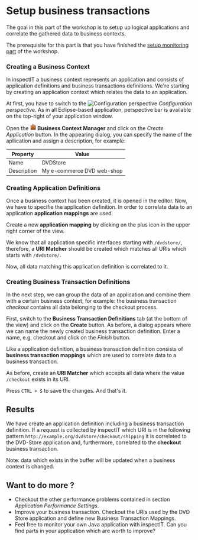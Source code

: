 # Setup business transactions
The goal in this part of the workshop is to setup up logical applications and correlate the gathered data to business contexts.

The prerequisite for this part is that you have finished the [setup monitoring part](SETUP_MONITORING.md) of the workshop.

### Creating a Business Context

In inspectIT a business context represents an application and consists of application definitions and business transactions definitions. We're starting by creating an application context which relates the data to an application.

At first, you have to switch to the ![Configuration perspective](images/compass.png?raw=true) *Configuration perspective*. As in all Eclipse-based application, perspective bar is available on the top-right of your application window.

Open the ![Business Context Manager](images/briefcase.png?raw=true) **Business Context Manager** and click on the *Create Application* button. In the appearing dialog, you can specify the name of the apllication and assign a description, for example:

Property | Value
--- | ---
Name | DVDStore
Description | My e-commerce DVD web-shop

### Creating Application Definitions

Once a business context has been created, it is opened in the editor. Now, we have to specifie the application definition. In order to correlate data to an application **application mappings** are used.

Create a new **application mapping** by clicking on the plus icon in the upper right corner of the view.

We know that all application specific interfaces starting with ```/dvdstore/```, therefore, a **URI Matcher** should be created which matches all URIs which starts with ```/dvdstore/```.

Now, all data matching this application definition is correlated to it.

### Creating Business Transaction Definitions

In the next step, we can group the data of an application and combine them with a certain business context, for example: the business transaction *checkout* contains all data belonging to the checkout process.

First, switch to the **Business Transaction Definitions** tab (at the bottom of the view) and click on the **Create** button. As before, a dialog appears where we can name the newly created business transaction definition. Enter a name, e.g. checkout and click on the *Finish* button.

Like a application definition, a business transaction definition consists of **business transaction mappings** which are used to correlate data to a business transaction.

As before, create an **URI Matcher** which accepts all data where the value ```/checkout``` exists in its URI.

Press ```CTRL + S``` to save the changes. And that's it.

## Results

We have create an application definition including a business transaction definition. If a request is collected by inspectIT which URI is in the following pattern ```http://example.org/dvdstore/checkout/shipping``` it is correlated to the DVD-Store application and, furthermore, correlated to the **checkout** business transaction.

Note: data which exists in the buffer will be updated when a business context is changed.

## Want to do more ?

* Checkout the other performance problems contained in section *Application Performance Settings*.
* Improve your business transaction. Checkout the URIs used by the DVD Store application and define new Business Transaction Mappings.
* Feel free to monitor your own Java application with inspectIT. Can you find parts in your application which are worth to improve?
